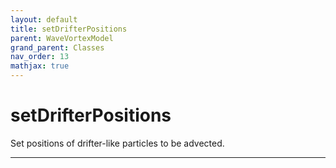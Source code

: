 ```yaml
---
layout: default
title: setDrifterPositions
parent: WaveVortexModel
grand_parent: Classes
nav_order: 13
mathjax: true
---
```


#  setDrifterPositions

Set positions of drifter-like particles to be advected.


---

